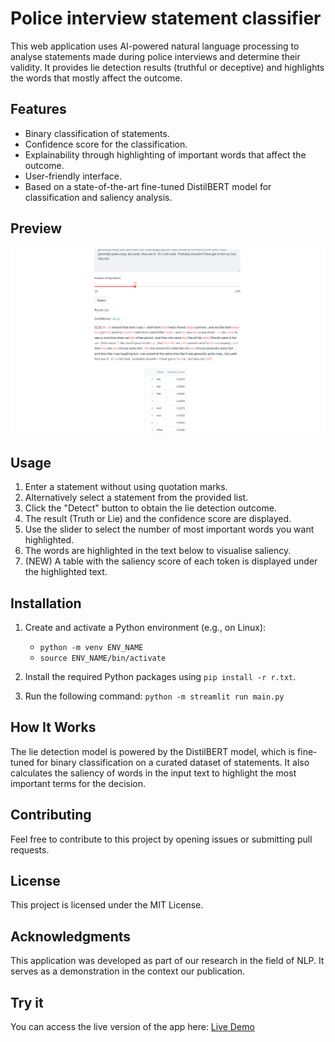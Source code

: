 # Police interview statement classifier

This web application uses AI-powered natural language processing to analyse statements made during police interviews and determine their validity. It provides lie detection results (truthful or deceptive) and highlights the words that mostly affect the outcome.

## Features

- Binary classification of statements.
- Confidence score for the classification.
- Explainability through highlighting of important words that affect the outcome.
- User-friendly interface.
- Based on a state-of-the-art fine-tuned DistilBERT model for classification and saliency analysis.

## Preview

![Alt Text](preview2.png)

## Usage

1. Enter a statement without using quotation marks.
2. Alternatively select a statement from the provided list.
3. Click the "Detect" button to obtain the lie detection outcome.
4. The result (Truth or Lie) and the confidence score are displayed.
5. Use the slider to select the number of most important words you want highlighted.
6. The words are highlighted in the text below to visualise saliency.
7. (NEW) A table with the saliency score of each token is displayed under the highlighted text.

## Installation

1. Create and activate a Python environment
    (e.g., on Linux):
    - `python -m venv ENV_NAME`
    - `source ENV_NAME/bin/activate`

2. Install the required Python packages using `pip install -r r.txt`.

3. Run the following command:
    `python -m streamlit run main.py`

## How It Works

The lie detection model is powered by the DistilBERT model, which is fine-tuned for binary classification on a curated dataset of statements. It also calculates the saliency of words in the input text to highlight the most important terms for the decision.

## Contributing

Feel free to contribute to this project by opening issues or submitting pull requests.

## License

This project is licensed under the MIT License.

## Acknowledgments

This application was developed as part of our research in the field of NLP. It serves as a demonstration in the context our publication.
<!-- If you find this application useful in your work, please consider citing our scientific paper for reference: -->


## Try it 
You can access the live version of the app here: [Live Demo](https://defence-argument-classification.streamlit.app/)